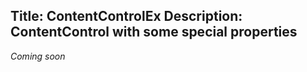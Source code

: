 Title: ContentControlEx
Description: ContentControl with some special properties
---

_Coming soon_
